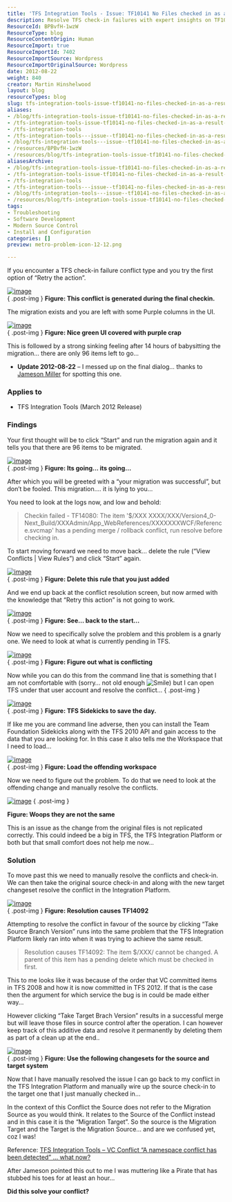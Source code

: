 ```yaml
---
title: 'TFS Integration Tools - Issue: TF10141 No Files checked in as a result of a TFS check-in failure'
description: Resolve TFS check-in failures with expert insights on TF10141. Learn to troubleshoot conflicts and ensure successful migrations in your projects.
ResourceId: BPBvfH-1wzW
ResourceType: blog
ResourceContentOrigin: Human
ResourceImport: true
ResourceImportId: 7402
ResourceImportSource: Wordpress
ResourceImportOriginalSource: Wordpress
date: 2012-08-22
weight: 840
creator: Martin Hinshelwood
layout: blog
resourceTypes: blog
slug: tfs-integration-tools-issue-tf10141-no-files-checked-in-as-a-result-of-a-tfs-check-in-failure
aliases:
- /blog/tfs-integration-tools-issue-tf10141-no-files-checked-in-as-a-result-of-a-tfs-check-in-failure
- /tfs-integration-tools-issue-tf10141-no-files-checked-in-as-a-result-of-a-tfs-check-in-failure
- /tfs-integration-tools
- /tfs-integration-tools---issue--tf10141-no-files-checked-in-as-a-result-of-a-tfs-check-in-failure
- /blog/tfs-integration-tools---issue--tf10141-no-files-checked-in-as-a-result-of-a-tfs-check-in-failure
- /resources/BPBvfH-1wzW
- /resources/blog/tfs-integration-tools-issue-tf10141-no-files-checked-in-as-a-result-of-a-tfs-check-in-failure
aliasesArchive:
- /blog/tfs-integration-tools-issue-tf10141-no-files-checked-in-as-a-result-of-a-tfs-check-in-failure
- /tfs-integration-tools-issue-tf10141-no-files-checked-in-as-a-result-of-a-tfs-check-in-failure
- /tfs-integration-tools
- /tfs-integration-tools---issue--tf10141-no-files-checked-in-as-a-result-of-a-tfs-check-in-failure
- /blog/tfs-integration-tools---issue--tf10141-no-files-checked-in-as-a-result-of-a-tfs-check-in-failure
- /resources/blog/tfs-integration-tools-issue-tf10141-no-files-checked-in-as-a-result-of-a-tfs-check-in-failure
tags:
- Troubleshooting
- Software Development
- Modern Source Control
- Install and Configuration
categories: []
preview: metro-problem-icon-12-12.png

---
```

If you encounter a TFS check-in failure conflict type and you try the first option of “Retry the action”.

[![image](images/image_thumb66-1-1.png "image")](http://blog.hinshelwood.com/files/2012/08/image66.png)  
{ .post-img }
**Figure: This conflict is generated during the final checkin.**

The migration exists and you are left with some Purple columns in the UI.

[![image](images/image_thumb67-2-2.png "image")](http://blog.hinshelwood.com/files/2012/08/image67.png)  
{ .post-img }
**Figure: Nice green UI covered with purple crap**

This is followed by a strong sinking feeling after 14 hours of babysitting the migration… there are only 96 items left to go…

- **Update 2012-08-22** – I messed up on the final dialog… thanks to [Jameson Miller](http://www.linkedin.com/pub/jameson-miller/11/90a/257) for spotting this one.

### Applies to

- TFS Integration Tools (March 2012 Release)

### Findings

Your first thought will be to click “Start” and run the migration again and it tells you that there are 96 items to be migrated.

[![image](images/image_thumb68-3-3.png "image")](http://blog.hinshelwood.com/files/2012/08/image68.png)  
{ .post-img }
**Figure: Its going… its going…**

After which you will be greeted with a “your migration was successful”, but don’t be fooled. This migration…. it is lying to you…

You need to look at the logs now, and low and behold:

> Checkin failed - TF14080: The item '$/XXX XXXX/XXX/Version4_0-Next_Build/XXXAdmin/App_WebReferences/XXXXXXXWCF/Reference.svcmap' has a pending merge / rollback conflict, run resolve before checking in.

To start moving forward we need to move back… delete the rule (“View Conflicts | View Rules”) and click “Start” again.

[![image](images/image_thumb69-4-4.png "image")](http://blog.hinshelwood.com/files/2012/08/image69.png)  
{ .post-img }
**Figure: Delete this rule that you just added**

And we end up back at the conflict resolution screen, but now armed with the knowledge that “Retry this action” is not going to work.

[![image](images/image_thumb70-5-5.png "image")](http://blog.hinshelwood.com/files/2012/08/image70.png)  
{ .post-img }
**Figure: See… back to the start…**

Now we need to specifically solve the problem and this problem is a gnarly one. We need to look at what is currently pending in TFS.

[![image](images/image_thumb71-6-6.png "image")](http://blog.hinshelwood.com/files/2012/08/image71.png)  
{ .post-img }
**Figure: Figure out what is conflicting**

Now while you can do this from the command line that is something that I am not comfortable with (sorry… not old enough ![Smile](images/wlEmoticon-smile2-13-13.png)) but I can open TFS under that user account and resolve the conflict…
{ .post-img }

[![image](images/image_thumb72-7-7.png "image")](http://blog.hinshelwood.com/files/2012/08/image72.png)  
{ .post-img }
**Figure: TFS Sidekicks to save the day.**

If like me you are command line adverse, then you can install the Team Foundation Sidekicks along with the TFS 2010 API and gain access to the data that you are looking for. In this case it also tells me the Workspace that I need to load…

[![image](images/image_thumb73-8-8.png "image")](http://blog.hinshelwood.com/files/2012/08/image73.png)  
{ .post-img }
**Figure: Load the offending workspace**

Now we need to figure out the problem. To do that we need to look at the offending change and manually resolve the conflicts.

[![image](images/image_thumb74-9-9.png "image")](http://blog.hinshelwood.com/files/2012/08/image74.png)
{ .post-img }

**Figure: Woops they are not the same**

This is an issue as the change from the original files is not replicated correctly. This could indeed be a big in TFS, the TFS Integration Platform or both but that small comfort does not help me now…

### Solution

To move past this we need to manually resolve the conflicts and check-in. We can then take the original source check-in and along with the new target changeset resolve the conflict in the Integration Platform.

[![image](images/image_thumb75-10-10.png "image")](http://blog.hinshelwood.com/files/2012/08/image75.png)  
{ .post-img }
**Figure: Resolution causes TF14092**

Attempting to resolve the conflict in favour of the source by clicking “Take Source Branch Version” runs into the same problem that the TFS Integration Platform likely ran into when it was trying to achieve the same result.

> Resolution causes TF14092: The item $/XXX/ cannot be changed. A parent of this item has a pending delete which must be checked in first.

This to me looks like it was because of the order that VC committed items  in TFS 2008 and how it is now committed in TFS 2012. If that is the case then the argument for which service the bug is in could be made either way…

However clicking “Take Target Brach Version” results in a successful merge but will leave those files in source control after the operation. I can however keep track of this additive data and resolve it permanently by deleting them as part of a clean up at the end..

[![image](images/image_thumb76-11-11.png "image")](http://blog.hinshelwood.com/files/2012/08/image76.png)  
{ .post-img }
**Figure: Use the following changesets for the source and target system**

Now that I have manually resolved the issue I can go back to my conflict in the TFS Integration Platform and manually wire up the source check-in to the target one that I just manually checked in…

<warning>

In the context of this Conflict the Source does not refer to the Migration Source as you would think. It relates to the Source of the Conflict instead and in this case it is the “Migration Target”. So the source is the Migration Target and the Target is the Migration Source… and are we confused yet, coz I was!

Reference: [TFS Integration Tools – VC Conflict “A namespace conflict has been detected” … what now?](http://blogs.msdn.com/b/willy-peter_schaub/archive/2012/04/10/tfs-integration-tools-vc-conflict-a-namespace-conflict-has-been-detected-what-now.aspx)

After Jameson pointed this out to me I was muttering like a Pirate that has stubbed his toes for at least an hour…

<warning>

**Did this solve your conflict?**
